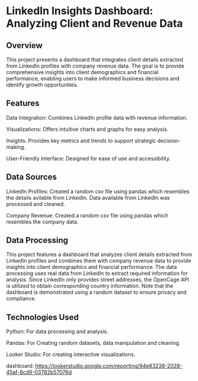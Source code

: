 # LinkedIn Insights Dashboard: Analyzing Client and Revenue Data
## Overview
This project presents a dashboard that integrates client details extracted from LinkedIn profiles with company revenue data. The goal is to provide comprehensive insights into client demographics and financial performance, enabling users to make informed business decisions and identify growth opportunities.

## Features
Data Integration: Combines LinkedIn profile data with revenue information.

Visualizations: Offers intuitive charts and graphs for easy analysis.

Insights: Provides key metrics and trends to support strategic decision-making.

User-Friendly Interface: Designed for ease of use and accessibility.

## Data Sources
LinkedIn Profiles: Created a random csv file using pandas which resembles the details avilable from LinkedIn. Data available from LinkedIn was processed and cleaned. 

Company Revenue: Created a random csv file using pandas which resembles the company data. 

## Data Processing
This project features a dashboard that analyzes client details extracted from LinkedIn profiles and combines them with company revenue data to provide insights into client demographics and financial performance. The data processing uses real data from LinkedIn to extract required information for analysis. Since LinkedIn only provides street addresses, the OpenCage API is utilized to obtain corresponding country information. Note that the dashboard is demonstrated using a random dataset to ensure privacy and compliance.

## Technologies Used
Python: For data processing and analysis.

Pandas: For Creating random datasets, data manipulation and cleaning.

Looker Studio: For creating interactive visualizations.

dashboard: https://lookerstudio.google.com/reporting/94e83238-2028-45af-8cd9-03782b57076d

